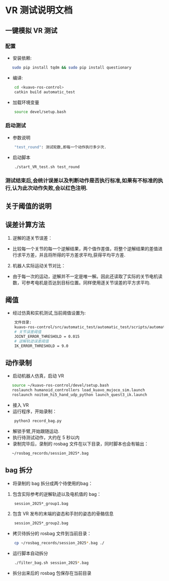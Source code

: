 # VR 测试说明文档
## 一键模拟 VR 测试
### 配置
- 安装依赖:
```bash
   sudo pip install tqdm && sudo pip install questionary
```
- 编译:
```bash
    cd <kuavo-ros-control>
    catkin build automatic_test
```
- 加载环境变量
```bash
    source devel/setup.bash
```
### 启动测试
- 参数说明
```bash 
    "test_round": 测试轮数,即每一个动作执行多少次.
```
- 启动脚本
```bash
    ./start_VR_test.sh test_round
```
### 测试结束后,会统计误差以及判断动作是否执行标准,如果有不标准的执行,认为此次动作失败,会以红色注明.

## 关于阈值的说明
## 误差计算方法
1. 逆解的逐关节误差：
- 比较每一个关节的每一个逆解结果，两个值作差值，将整个逆解结果的差值进行求平方差，并且将所得的平方差求平均,获得平均平方差.
2. 机器人实际运动关节对比：
- 由于每一次的运动，逆解并不一定是唯一解。因此还读取了实际的关节电机读数，可参考电机是否达到目标位置。同样使用逐关节误差的平方求平均.
## 阈值
- 经过仿真和实机测试,当前阈值设置为:
```bash  
    文件目录:
    kuavo-ros-control/src/automatic_test/automatic_test/scripts/automatic_VR_test/VR_test.py
    # 关节误差阈值
    JOINT_ERROR_THRESHOLD = 0.015  
    # 逆解轨迹误差阈值
    IK_ERROR_THRESHOLD = 9.0  
```
## 动作录制
- 启动机器人仿真，启动 VR
```bash
   source ~/kuavo-ros-control/devel/setup.bash
   roslaunch humanoid_controllers load_kuavo_mujoco_sim.launch 
   roslaunch noitom_hi5_hand_udp_python launch_quest3_ik.launch 
```
- 接入 VR
- 运行程序，开始录制：
```python
    python3 record_bag.py
```
- 解锁手臂,开始跟随运动.
- 执行待测试动作，大约在 5 秒以内
- 录制完毕后，录制的 rosbag 文件在以下目录，同时脚本也会有输出：
```bash
   ~/rosbag_records/session_2025*.bag
```
## bag 拆分
- 将录制的 bag 拆分成两个待使用的bag：
1. 包含实际参考的逆解轨迹以及电机值的 bag：
```bash
    session_2025*_group1.bag
```
2. 包含 VR 发布的末端的姿态和手肘的姿态的骨骼信息
```bash
    session_2025*_group2.bag
```
- 拷贝待拆分的 rosbag 文件到当前目录：
```bash
    cp ~/rosbag_records/session_2025*.bag ./
```
- 运行脚本自动拆分
``` bash
    ./filter_bag.sh session_2025*.bag
```
- 拆分出来后的 rosbag 包保存在当前目录